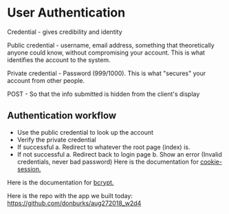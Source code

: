 # User Authentication

Credential - gives credibility and identity

Public credential - username, email address, something that theoretically anyone could know, without compromising your account. This is what identifies the account to the system.

Private credential - Password (999/1000). This is what "secures" your account from other people.

POST - So that the info submitted is hidden from the client's display

## Authentication workflow

* Use the public credential to look up the account
* Verify the private credential
* If successful a. Redirect to whatever the root page (index) is.
* If not successful a. Redirect back to login page b. Show an error (Invalid credentials, never bad password)
Here is the documentation for [cookie-session.](https://www.npmjs.com/package/cookie-session)

Here is the documentation for [bcrypt.](https://www.npmjs.com/package/bcrypt)

Here is the repo with the app we built today: https://github.com/donburks/aug272018_w2d4

